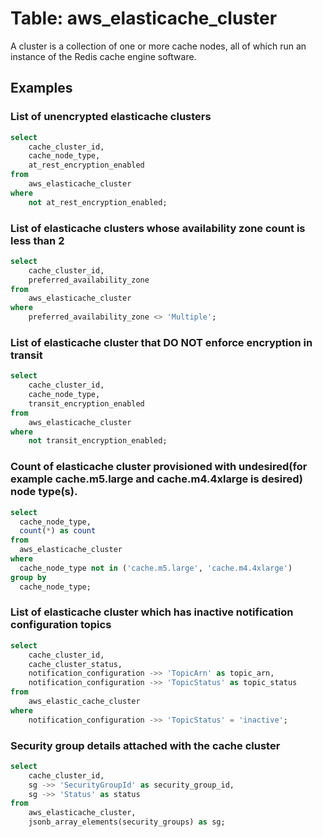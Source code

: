 # Table: aws_elasticache_cluster

A cluster is a collection of one or more cache nodes, all of which run an instance of the Redis cache engine software.

## Examples

### List of unencrypted elasticache clusters

```sql
select
	cache_cluster_id,
	cache_node_type,
	at_rest_encryption_enabled
from
	aws_elasticache_cluster
where
	not at_rest_encryption_enabled;
```


### List of elasticache clusters whose availability zone count is less than 2

```sql
select
	cache_cluster_id,
	preferred_availability_zone
from
	aws_elasticache_cluster
where
	preferred_availability_zone <> 'Multiple';
```


### List of elasticache cluster that DO NOT enforce encryption in transit

```sql
select
	cache_cluster_id,
	cache_node_type,
	transit_encryption_enabled
from
	aws_elasticache_cluster
where
	not transit_encryption_enabled;
```


### Count of elasticache cluster provisioned with undesired(for example cache.m5.large and cache.m4.4xlarge is desired) node type(s).

```sql
select
  cache_node_type,
  count(*) as count
from
  aws_elasticache_cluster
where
  cache_node_type not in ('cache.m5.large', 'cache.m4.4xlarge')
group by
  cache_node_type;
```


### List of elasticache cluster which has inactive notification configuration topics

```sql
select
	cache_cluster_id,
	cache_cluster_status,
	notification_configuration ->> 'TopicArn' as topic_arn,
	notification_configuration ->> 'TopicStatus' as topic_status
from
	aws_elastic_cache_cluster
where
	notification_configuration ->> 'TopicStatus' = 'inactive';
```


### Security group details attached with the cache cluster

```sql
select
	cache_cluster_id,
	sg ->> 'SecurityGroupId' as security_group_id,
	sg ->> 'Status' as status
from
	aws_elasticache_cluster,
	jsonb_array_elements(security_groups) as sg;
```